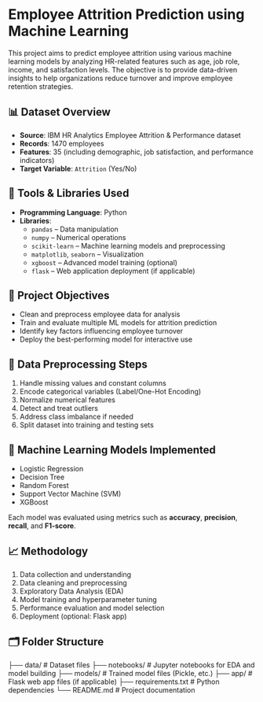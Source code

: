 # Employee Attrition Prediction using Machine Learning

This project aims to predict employee attrition using various machine learning models by analyzing HR-related features such as age, job role, income, and satisfaction levels. The objective is to provide data-driven insights to help organizations reduce turnover and improve employee retention strategies.

## 📊 Dataset Overview

- **Source**: IBM HR Analytics Employee Attrition & Performance dataset  
- **Records**: 1470 employees  
- **Features**: 35 (including demographic, job satisfaction, and performance indicators)  
- **Target Variable**: `Attrition` (Yes/No)

## 🔧 Tools & Libraries Used

- **Programming Language**: Python  
- **Libraries**:  
  - `pandas` – Data manipulation  
  - `numpy` – Numerical operations  
  - `scikit-learn` – Machine learning models and preprocessing  
  - `matplotlib`, `seaborn` – Visualization  
  - `xgboost` – Advanced model training (optional)  
  - `flask` – Web application deployment (if applicable)

## 📌 Project Objectives

- Clean and preprocess employee data for analysis  
- Train and evaluate multiple ML models for attrition prediction  
- Identify key factors influencing employee turnover  
- Deploy the best-performing model for interactive use

## 🔄 Data Preprocessing Steps

1. Handle missing values and constant columns  
2. Encode categorical variables (Label/One-Hot Encoding)  
3. Normalize numerical features  
4. Detect and treat outliers  
5. Address class imbalance if needed  
6. Split dataset into training and testing sets

## 🧠 Machine Learning Models Implemented

- Logistic Regression  
- Decision Tree  
- Random Forest  
- Support Vector Machine (SVM)  
- XGBoost

Each model was evaluated using metrics such as **accuracy**, **precision**, **recall**, and **F1-score**.

## 📈 Methodology

1. Data collection and understanding  
2. Data cleaning and preprocessing  
3. Exploratory Data Analysis (EDA)  
4. Model training and hyperparameter tuning  
5. Performance evaluation and model selection  
6. Deployment (optional: Flask app)

## 🗂️ Folder Structure
├── data/ # Dataset files
├── notebooks/ # Jupyter notebooks for EDA and model building
├── models/ # Trained model files (Pickle, etc.)
├── app/ # Flask web app files (if applicable)
├── requirements.txt # Python dependencies
└── README.md # Project documentation


